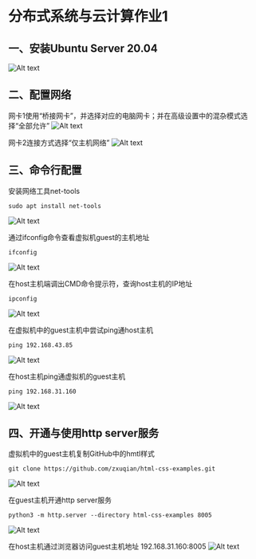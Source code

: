 
# **分布式系统与云计算作业1**


## **一、安装Ubuntu Server 20.04**
 ![Alt text](picrepo1/pic1.png)


## **二、配置网络**

网卡1使用“桥接网卡”，并选择对应的电脑网卡；并在高级设置中的混杂模式选择“全部允许”
 ![Alt text](picrepo1/pic2.png)


网卡2连接方式选择“仅主机网络”
 ![Alt text](picrepo1/pic3.png)


## **三、命令行配置**

安装网络工具net-tools

```
sudo apt install net-tools
```

 ![Alt text](picrepo1/pic4.png)


通过ifconfig命令查看虚拟机guest的主机地址

```
ifconfig
```

 ![Alt text](picrepo1/pic5.png)


在host主机端调出CMD命令提示符，查询host主机的IP地址

```
ipconfig
```

 ![Alt text](picrepo1/pic6.png)


在虚拟机中的guest主机中尝试ping通host主机

```
ping 192.168.43.85
```

 ![Alt text](picrepo1/pic7.png)


在host主机ping通虚拟机的guest主机

```
ping 192.168.31.160
```

 ![Alt text](picrepo1/pic8.png)


## **四、开通与使用http server服务**

虚拟机中的guest主机复制GitHub中的hmtl样式

```
git clone https://github.com/zxuqian/html-css-examples.git
```

 ![Alt text](picrepo1/pic9.png)


在guest主机开通http server服务

```
python3 -m http.server --directory html-css-examples 8005
```

 ![Alt text](picrepo1/pic10.png)


在host主机通过浏览器访问guest主机地址
192.168.31.160:8005
 ![Alt text](picrepo1/pic11.png)

